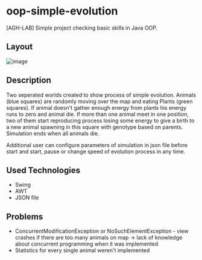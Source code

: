 # oop-simple-evolution
[AGH-LAB] Simple project checking basic skills in Java OOP.

## Layout

![image](https://user-images.githubusercontent.com/58474974/143791899-ee571bda-697c-4819-b7f8-c8115b604492.png)

## Description

Two seperated worlds created to show process of simple evolution. Animals (blue squares) are randomly moving over the map and eating Plants (green squares). If animal doesn't gather enough energy from plants his energy runs to zero and animal die. If more than one animal meet in one position, two of them start reproducing process losing some energy to give a birth to a new animal spawning in this square with genotype based on parents. Simulation ends when all animals die.

Additional user can configure parameters of simulation in json file before start and start, pause or change speed of evolution process in any time.

## Used Technologies
- Swing
- AWT
- JSON file

## Problems
- ConcurrentModificationException or NoSuchElementException - view crashes if there are too many animals on map -> lack of knowledge about concurrent programming when it was implemented
- Statistics for every single animal weren't implemented
